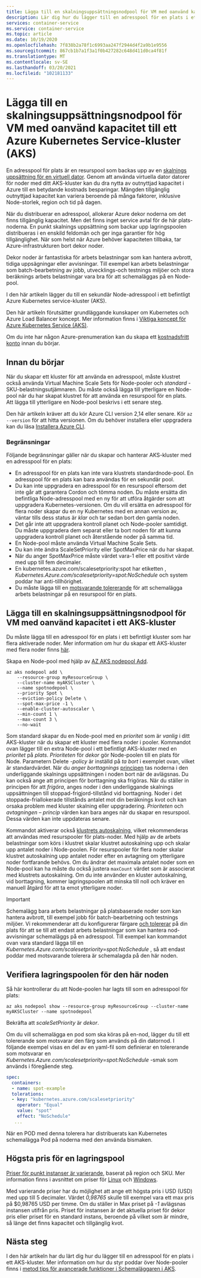 ```yaml
---
title: Lägga till en skalningsuppsättningsnodpool för VM med oanvänd kapacitet till ett Azure Kubernetes Service-kluster (AKS)
description: Lär dig hur du lägger till en adresspool för en plats i ett Azure Kubernetes service-kluster (AKS).
services: container-service
ms.service: container-service
ms.topic: article
ms.date: 10/19/2020
ms.openlocfilehash: 7f838b2a78f1c6993aa247f2944d4f2a9b1e9556
ms.sourcegitcommit: 867cb1b7a1f3a1f0b427282c648d411d0ca4f81f
ms.translationtype: MT
ms.contentlocale: sv-SE
ms.lasthandoff: 03/20/2021
ms.locfileid: "102181133"
---
```

# <a name="add-a-spot-node-pool-to-an-azure-kubernetes-service-aks-cluster"></a>Lägga till en skalningsuppsättningsnodpool för VM med oanvänd kapacitet till ett Azure Kubernetes Service-kluster (AKS)

En adresspool för plats är en resurspool som backas upp av en [skalnings uppsättning för en virtuell dator][vmss-spot]. Genom att använda virtuella dator datorer för noder med ditt AKS-kluster kan du dra nytta av outnyttjad kapacitet i Azure till en betydande kostnads besparingar. Mängden tillgänglig outnyttjad kapacitet kan variera beroende på många faktorer, inklusive Node-storlek, region och tid på dagen.

När du distribuerar en adresspool, allokerar Azure dekor noderna om det finns tillgänglig kapacitet. Men det finns inget service avtal för de här plats-noderna. En punkt skalnings uppsättning som backar upp lagringspoolen distribueras i en enskild feldomän och ger inga garantier för hög tillgänglighet. När som helst när Azure behöver kapaciteten tillbaka, tar Azure-infrastrukturen bort dekor noder.

Dekor noder är fantastiska för arbets belastningar som kan hantera avbrott, tidiga uppsägningar eller avvisningar. Till exempel kan arbets belastningar som batch-bearbetning av jobb, utvecklings-och testnings miljöer och stora beräknings arbets belastningar vara bra för att schemaläggas på en Node-pool.

I den här artikeln lägger du till en sekundär Node-adresspool i ett befintligt Azure Kubernetes service-kluster (AKS).

Den här artikeln förutsätter grundläggande kunskaper om Kubernetes och Azure Load Balancer koncept. Mer information finns i [Viktiga koncept för Azure Kubernetes Service (AKS)][kubernetes-concepts].

Om du inte har någon Azure-prenumeration kan du skapa ett [kostnadsfritt konto](https://azure.microsoft.com/free/?WT.mc_id=A261C142F) innan du börjar.

## <a name="before-you-begin"></a>Innan du börjar

När du skapar ett kluster för att använda en adresspool, måste klustret också använda Virtual Machine Scale Sets för Node-pooler och *standard* -SKU-belastningsutjämnaren. Du måste också lägga till ytterligare en Node-pool när du har skapat klustret för att använda en resurspool för en plats. Att lägga till ytterligare en Node-pool beskrivs i ett senare steg.

Den här artikeln kräver att du kör Azure CLI version 2,14 eller senare. Kör `az --version` för att hitta versionen. Om du behöver installera eller uppgradera kan du läsa [Installera Azure CLI][azure-cli-install].

### <a name="limitations"></a>Begränsningar

Följande begränsningar gäller när du skapar och hanterar AKS-kluster med en adresspool för en plats:

* En adresspool för en plats kan inte vara klustrets standardnode-pool. En adresspool för en plats kan bara användas för en sekundär pool.
* Du kan inte uppgradera en adresspool för en resurspool eftersom det inte går att garantera Cordon och tömma noden. Du måste ersätta din befintliga Node-adresspool med en ny för att utföra åtgärder som att uppgradera Kubernetes-versionen. Om du vill ersätta en adresspool för flera noder skapar du en ny Kubernetes med en annan version av, väntar tills dess status är *klar* och tar sedan bort den gamla noden.
* Det går inte att uppgradera kontroll planet och Node-pooler samtidigt. Du måste uppgradera dem separat eller ta bort noden för att kunna uppgradera kontroll planet och återstående noder på samma tid.
* En Node-pool måste använda Virtual Machine Scale Sets.
* Du kan inte ändra ScaleSetPriority eller SpotMaxPrice när du har skapat.
* När du anger SpotMaxPrice måste värdet vara-1 eller ett positivt värde med upp till fem decimaler.
* En kubernetes.azure.com/scalesetpriority:spot har etiketten , *Kubernetes.Azure.com/scalesetpriority=spot:NoSchedule* och system poddar har anti-tillhörighet.
* Du måste lägga till en [motsvarande tolererande][spot-toleration] för att schemalägga arbets belastningar på en resurspool för en plats.

## <a name="add-a-spot-node-pool-to-an-aks-cluster"></a>Lägga till en skalningsuppsättningsnodpool för VM med oanvänd kapacitet i ett AKS-kluster

Du måste lägga till en adresspool för en plats i ett befintligt kluster som har flera aktiverade noder. Mer information om hur du skapar ett AKS-kluster med flera noder finns [här][use-multiple-node-pools].

Skapa en Node-pool med hjälp av [AZ AKS nodepool Add][az-aks-nodepool-add].
```azurecli-interactive
az aks nodepool add \
    --resource-group myResourceGroup \
    --cluster-name myAKSCluster \
    --name spotnodepool \
    --priority Spot \
    --eviction-policy Delete \
    --spot-max-price -1 \
    --enable-cluster-autoscaler \
    --min-count 1 \
    --max-count 3 \
    --no-wait
```

Som standard skapar du en Node-pool med en *prioritet* som är *vanlig* i ditt AKS-kluster när du skapar ett kluster med flera noder i pooler. Kommandot ovan lägger till en extra Node-pool i ett befintligt AKS-kluster med en *prioritet* på *plats*. *Prioriteten* för *dekor* gör Node-poolen till en plats för Node. Parametern Delete *-policy* är inställd på *ta bort* i exemplet ovan, vilket är standardvärdet. När du *anger borttagnings* [principen][eviction-policy] tas noderna i den underliggande skalnings uppsättningen i noden bort när de avlägsnas. Du kan också ange att principen för borttagning ska frigöras. När du ställer in principen för att *frigöra*, anges noder i den underliggande skalnings uppsättningen till stoppad-frigjord-tillstånd vid borttagning. Noder i det stoppade-friallokerade tillstånds antalet mot din beräknings kvot och kan orsaka problem med kluster skalning eller uppgradering. *Prioriteten* och *avtagningen – princip* värden kan bara anges när du skapar en resurspool. Dessa värden kan inte uppdateras senare.

Kommandot aktiverar också [klustrets autoskalning][cluster-autoscaler], vilket rekommenderas att användas med resurspooler för plats-noder. Med hjälp av de arbets belastningar som körs i klustret skalar klustret autoskalning upp och skalar upp antalet noder i Node-poolen. För resurspooler för flera noder skalar klustret autoskalning upp antalet noder efter en avtagning om ytterligare noder fortfarande behövs. Om du ändrar det maximala antalet noder som en Node-pool kan ha måste du också justera `maxCount` värdet som är associerat med klustrets autoskalning. Om du inte använder en kluster autoskalning, vid borttagning, kommer lagringspoolen att minska till noll och kräver en manuell åtgärd för att ta emot ytterligare noder.

> [!Important]
> Schemalägg bara arbets belastningar på platsbaserade noder som kan hantera avbrott, till exempel jobb för batch-bearbetning och testnings miljöer. Vi rekommenderar att du konfigurerar färgare [och tolererar][taints-tolerations] på din plats för att se till att endast arbets belastningar som kan hantera nod-avvisningar schemaläggs på en adresspool. Till exempel kan kommandot ovan vara standard lägga till en *Kubernetes.Azure.com/scalesetpriority=spot:NoSchedule* , så att endast poddar med motsvarande tolerera är schemalagda på den här noden.

## <a name="verify-the-spot-node-pool"></a>Verifiera lagringspoolen för den här noden

Så här kontrollerar du att Node-poolen har lagts till som en adresspool för plats:

```azurecli
az aks nodepool show --resource-group myResourceGroup --cluster-name myAKSCluster --name spotnodepool
```

Bekräfta att *scaleSetPriority* är *dekor*.

Om du vill schemalägga en pod som ska köras på en-nod, lägger du till ett tolererande som motsvarar den färg som används på din datornod. I följande exempel visas en del av en yaml-fil som definierar en tolererande som motsvarar en *Kubernetes.Azure.com/scalesetpriority=spot:NoSchedule* -smak som används i föregående steg.

```yaml
spec:
  containers:
  - name: spot-example
  tolerations:
  - key: "kubernetes.azure.com/scalesetpriority"
    operator: "Equal"
    value: "spot"
    effect: "NoSchedule"
   ...
```

När en POD med denna tolerera har distribuerats kan Kubernetes schemalägga Pod på noderna med den använda bismaken.

## <a name="max-price-for-a-spot-pool"></a>Högsta pris för en lagringspool
[Priser för punkt instanser är varierande][pricing-spot], baserat på region och SKU. Mer information finns i avsnittet om priser för [Linux][pricing-linux] och [Windows][pricing-windows].

Med varierande priser har du möjlighet att ange ett högsta pris i USD (USD) med upp till 5 decimaler. Värdet *0,98765* skulle till exempel vara ett max pris på $0,98765 USD per timme. Om du ställer in Max priset på *-1* avlägsnas instansen utifrån pris. Priset för instansen är det aktuella priset för dekor pris eller priset för en standard instans, beroende på vilket som är mindre, så länge det finns kapacitet och tillgänglig kvot.

## <a name="next-steps"></a>Nästa steg

I den här artikeln har du lärt dig hur du lägger till en adresspool för en plats i ett AKS-kluster. Mer information om hur du styr poddar över Node-pooler finns i [metod tips för avancerade funktioner i Schemaläggaren i AKS][operator-best-practices-advanced-scheduler].

<!-- LINKS - External -->
[kubernetes-services]: https://kubernetes.io/docs/concepts/services-networking/service/

<!-- LINKS - Internal -->
[aks-support-policies]: support-policies.md
[aks-faq]: faq.md
[azure-cli-install]: /cli/azure/install-azure-cli
[az-aks-nodepool-add]: /cli/azure/aks/nodepool#az-aks-nodepool-add
[cluster-autoscaler]: cluster-autoscaler.md
[eviction-policy]: ../virtual-machine-scale-sets/use-spot.md#eviction-policy
[kubernetes-concepts]: concepts-clusters-workloads.md
[operator-best-practices-advanced-scheduler]: operator-best-practices-advanced-scheduler.md
[pricing-linux]: https://azure.microsoft.com/pricing/details/virtual-machine-scale-sets/linux/
[pricing-spot]: ../virtual-machine-scale-sets/use-spot.md#pricing
[pricing-windows]: https://azure.microsoft.com/pricing/details/virtual-machine-scale-sets/windows/
[spot-toleration]: #verify-the-spot-node-pool
[taints-tolerations]: operator-best-practices-advanced-scheduler.md#provide-dedicated-nodes-using-taints-and-tolerations
[use-multiple-node-pools]: use-multiple-node-pools.md
[vmss-spot]: ../virtual-machine-scale-sets/use-spot.md